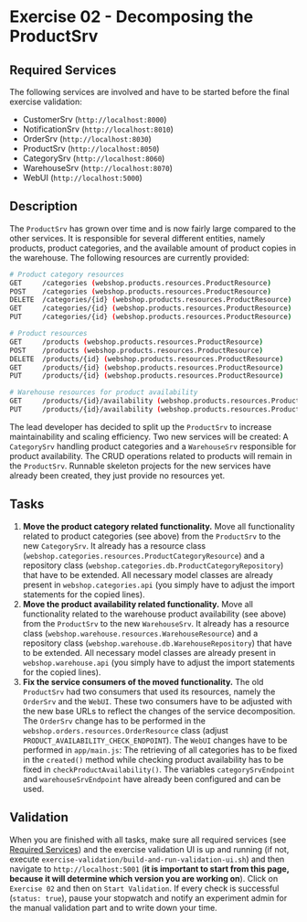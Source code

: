 # Exercise 02 - Decomposing the ProductSrv

## Required Services

The following services are involved and have to be started before the final exercise validation:

- CustomerSrv (`http://localhost:8000`)
- NotificationSrv (`http://localhost:8010`)
- OrderSrv (`http://localhost:8030`)
- ProductSrv (`http://localhost:8050`)
- CategorySrv  (`http://localhost:8060`)
- WarehouseSrv  (`http://localhost:8070`)
- WebUI (`http://localhost:5000`)

## Description

The `ProductSrv` has grown over time and is now fairly large compared to the other services. It is responsible for several different entities, namely products, product categories, and the available amount of product copies in the warehouse. The following resources are currently provided:

```bash
# Product category resources
GET     /categories (webshop.products.resources.ProductResource)
POST    /categories (webshop.products.resources.ProductResource)
DELETE  /categories/{id} (webshop.products.resources.ProductResource)
GET     /categories/{id} (webshop.products.resources.ProductResource)
PUT     /categories/{id} (webshop.products.resources.ProductResource)

# Product resources
GET     /products (webshop.products.resources.ProductResource)
POST    /products (webshop.products.resources.ProductResource)
DELETE  /products/{id} (webshop.products.resources.ProductResource)
GET     /products/{id} (webshop.products.resources.ProductResource)
PUT     /products/{id} (webshop.products.resources.ProductResource)

# Warehouse resources for product availability
GET     /products/{id}/availability (webshop.products.resources.ProductResource)
PUT     /products/{id}/availability (webshop.products.resources.ProductResource)
```

The lead developer has decided to split up the `ProductSrv` to increase maintainability and scaling efficiency. Two new services will be created: A `CategorySrv` handling product categories and a `WarehouseSrv` responsible for product availability. The CRUD operations related to products will remain in the `ProductSrv`. Runnable skeleton projects for the new services have already been created, they just provide no resources yet.

## Tasks

1. **Move the product category related functionality.** Move all functionality related to product categories (see above) from the `ProductSrv` to the new `CategorySrv`. It already has a resource class (`webshop.categories.resources.ProductCategoryResource`) and a repository class (`webshop.categories.db.ProductCategoryRepository`) that have to be extended. All necessary model classes are already present in `webshop.categories.api` (you simply have to adjust the import statements for the copied lines).
2. **Move the product availability related functionality.** Move all functionality related to the warehouse product availability (see above) from the `ProductSrv` to the new `WarehouseSrv`. It already has a resource class (`webshop.warehouse.resources.WarehouseResource`) and a repository class (`webshop.warehouse.db.WarehouseRepository`) that have to be extended. All necessary model classes are already present in `webshop.warehouse.api` (you simply have to adjust the import statements for the copied lines).
3. **Fix the service consumers of the moved functionality.** The old `ProductSrv` had two consumers that used its resources, namely the `OrderSrv` and the `WebUI`. These two consumers have to be adjusted with the new base URLs to reflect the changes of the service decomposition. The `OrderSrv` change has to be performed in the `webshop.orders.resources.OrderResource` class (adjust `PRODUCT_AVAILABILITY_CHECK_ENDPOINT`). The `WebUI` changes have to be performed in `app/main.js`: The retrieving of all categories has to be fixed in the `created()` method while checking product availability has to be fixed in `checkProductAvailability()`. The variables `categorySrvEndpoint` and `warehouseSrvEndpoint` have already been configured and can be used.

## Validation

When you are finished with all tasks, make sure all required services (see [Required Services](#required-services)) and the exercise validation UI is up and running (if not, execute `exercise-validation/build-and-run-validation-ui.sh`) and then navigate to `http://localhost:5001` (**it is important to start from this page, because it will determine which version you are working on**). Click on `Exercise 02` and then on `Start Validation`. If every check is successful (`status: true`), pause your stopwatch and notify an experiment admin for the manual validation part and to write down your time.